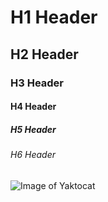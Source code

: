 # H1 Header
## H2 Header
### H3 Header
#### H4 Header
##### H5 Header
###### H6 Header 

![Image of Yaktocat](https://octodex.github.com/images/yaktocat.png)
